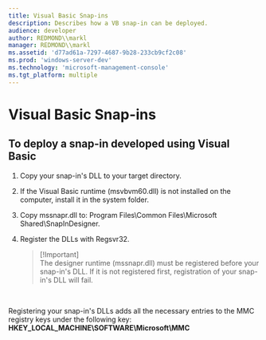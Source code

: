 ```yaml
---
title: Visual Basic Snap-ins
description: Describes how a VB snap-in can be deployed.
audience: developer
author: REDMOND\\markl
manager: REDMOND\\markl
ms.assetid: 'd77ad61a-7297-4687-9b28-233cb9cf2c08'
ms.prod: 'windows-server-dev'
ms.technology: 'microsoft-management-console'
ms.tgt_platform: multiple
---
```


# Visual Basic Snap-ins

## To deploy a snap-in developed using Visual Basic

1.  Copy your snap-in's DLL to your target directory.
2.  If the Visual Basic runtime (msvbvm60.dll) is not installed on the computer, install it in the system folder.
3.  Copy mssnapr.dll to: Program Files\\Common Files\\Microsoft Shared\\SnapInDesigner.
4.  Register the DLLs with Regsvr32.
    > \[!Important\]  
    > The designer runtime (mssnapr.dll) must be registered before your snap-in's DLL. If it is not registered first, registration of your snap-in's DLL will fail.

     

Registering your snap-in's DLLs adds all the necessary entries to the MMC registry keys under the following key: **HKEY\_LOCAL\_MACHINE\\SOFTWARE\\Microsoft\\MMC**

 

 





